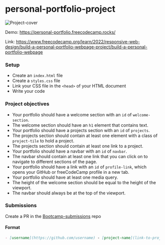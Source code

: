 # personal-portfolio-project

![Project-cover](https://github.com/codeskills-dev/bootcamp-starter/assets/67395687/57d40090-f426-41f0-8ab8-6410f92c4401)

Demo: https://personal-portfolio.freecodecamp.rocks/

Link: https://www.freecodecamp.org/learn/2022/responsive-web-design/build-a-personal-portfolio-webpage-project/build-a-personal-portfolio-webpage

### Setup

- Create an `index.html` file
- Create a `styles.css` file
- Link your CSS file in the `<head>` of your HTML document
- Write your code

### Project objectives

- Your portfolio should have a welcome section with an `id` of `welcome-section`.
- The welcome section should have an `h1` element that contains text.
- Your portfolio should have a projects section with an `id` of `projects`.
- The projects section should contain at least one element with a class of `project-tile` to hold a project.
- The projects section should contain at least one link to a project.
- Your portfolio should have a navbar with an `id` of `navbar`.
- The navbar should contain at least one link that you can click on to navigate to different sections of the page.
- Your portfolio should have a link with an `id` of `profile-link`, which opens your GitHub or freeCodeCamp profile in a new tab.
- Your portfolio should have at least one media query.
- The height of the welcome section should be equal to the height of the viewport.
- The navbar should always be at the top of the viewport.

### Submissions

Create a PR in the [Bootcamp-submissions](https://github.com/codeskills-dev/bootcamp-submissions) repo

#### Format

```md
- [username](https://github.com/username) - [project-name](link-to-project-branch)
```
